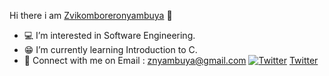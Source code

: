  Hi there i am [Zvikomboreronyambuya](https://www.https://www.linkedin.com/in/zvikomborero-owen-nyambuya-28894617a/) 👋

- 💻 I’m interested in Software Engineering.
- 😁 I’m currently learning Introduction to C.
- 📲 Connect with me on
     Email : znyambuya@gmail.com
      [![Twitter](https://img.shields.io/twitter/url/https/twitter.com/cloudposse.svg?style=social&label=Follow%20%40cloudposse)](https://twitter.com/cloudposse) [Twitter](https:\\www.twitter.com\Pr0j3c7SE)
